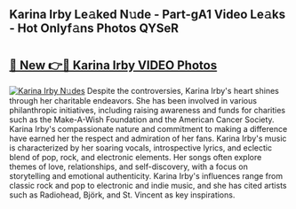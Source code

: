 ## Karina Irby Le𝚊ked N𝚞de - Part-gA1 Video Le𝚊ks - Hot Onlyf𝚊ns Photos QYSeR

# <h2><a href="http://ac48707.deff.icu/?id=Karina+Irby">🔗 New 👉🔴 Karina Irby VIDEO Photos</a></h2>

[![Karina Irby N𝚞des](https://i.imgur.com/rIISA9y.gif)](http://ac48707.deff.icu/?id=Karina+Irby)
Despite the controversies, Karina Irby's heart shines through her charitable endeavors. She has been involved in various philanthropic initiatives, including raising awareness and funds for charities such as the Make-A-Wish Foundation and the American Cancer Society. Karina Irby's compassionate nature and commitment to making a difference have earned her the respect and admiration of her fans. Karina Irby's music is characterized by her soaring vocals, introspective lyrics, and eclectic blend of pop, rock, and electronic elements. Her songs often explore themes of love, relationships, and self-discovery, with a focus on storytelling and emotional authenticity. Karina Irby's influences range from classic rock and pop to electronic and indie music, and she has cited artists such as Radiohead, Björk, and St. Vincent as key inspirations.
